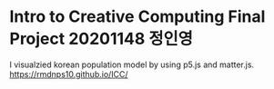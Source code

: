 # Intro to Creative Computing Final Project 20201148 정인영
I visualzied korean population model by using p5.js and matter.js. </br>
 https://rmdnps10.github.io/ICC/
